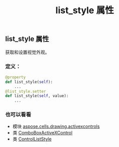 ﻿---
title: list_style 属性
second_title: Aspose.Cells for Python via .NET API 参考资料
description:
type: docs
weight: 280
url: /zh/python-net/aspose.cells.drawing.activexcontrols/comboboxactivexcontrol/list_style/
is_root: false
---
## list_style 属性

获取和设置视觉外观。
### 定义：
```python
@property
def list_style(self):
    ...
@list_style.setter
def list_style(self, value):
    ...
```

### 也可以看看
* 模块 [aspose.cells.drawing.activexcontrols](../../)
* 类 [ComboBoxActiveXControl](/cells/zh/python-net/aspose.cells.drawing.activexcontrols/comboboxactivexcontrol)
* 类 [ControlListStyle](/cells/zh/python-net/aspose.cells.drawing.activexcontrols/controlliststyle)
